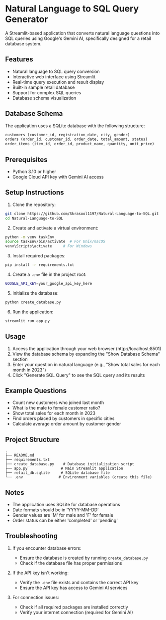 # Natural Language to SQL Query Generator

A Streamlit-based application that converts natural language questions into SQL queries using Google's Gemini AI, specifically designed for a retail database system.

## Features

- Natural language to SQL query conversion
- Interactive web interface using Streamlit
- Real-time query execution and result display
- Built-in sample retail database
- Support for complex SQL queries
- Database schema visualization

## Database Schema

The application uses a SQLite database with the following structure:

```sql
customers (customer_id, registration_date, city, gender)
orders (order_id, customer_id, order_date, total_amount, status)
order_items (item_id, order_id, product_name, quantity, unit_price)
```

## Prerequisites

- Python 3.10 or higher
- Google Cloud API key with Gemini AI access

## Setup Instructions

1. Clone the repository:
```bash
git clone https://github.com/Skrasool1197/Natural-Language-to-SQL.git
cd Natural-Language-to-SQL
```

2. Create and activate a virtual environment:
```bash
python -m venv taskEnv
source taskEnv/bin/activate  # For Unix/macOS
venv\Scripts\activate     # For Windows
```

3. Install required packages:
```bash
pip install -r requirements.txt
```

4. Create a `.env` file in the project root:
```bash
GOOGLE_API_KEY=your_google_api_key_here
```

5. Initialize the database:
```bash
python create_database.py
```

6. Run the application:
```bash
streamlit run app.py
```

## Usage

1. Access the application through your web browser (http://localhost:8501)
2. View the database schema by expanding the "Show Database Schema" section
3. Enter your question in natural language (e.g., "Show total sales for each month in 2023")
4. Click "Generate SQL Query" to see the SQL query and its results

## Example Questions

- Count new customers who joined last month
- What is the male to female customer ratio?
- Show total sales for each month in 2023
- Find orders placed by customers in specific cities
- Calculate average order amount by customer gender

## Project Structure

```
.
├── README.md
├── requirements.txt
├── create_database.py    # Database initialization script
├── app.py               # Main Streamlit application
├── retail_db.sqlite     # SQLite database file
└── .env                # Environment variables (create this file)
```

## Notes

- The application uses SQLite for database operations
- Date formats should be in 'YYYY-MM-DD'
- Gender values are 'M' for male and 'F' for female
- Order status can be either 'completed' or 'pending'

## Troubleshooting

1. If you encounter database errors:
   - Ensure the database is created by running `create_database.py`
   - Check if the database file has proper permissions

2. If the API key isn't working:
   - Verify the `.env` file exists and contains the correct API key
   - Ensure the API key has access to Gemini AI services

3. For connection issues:
   - Check if all required packages are installed correctly
   - Verify your internet connection (required for Gemini AI)